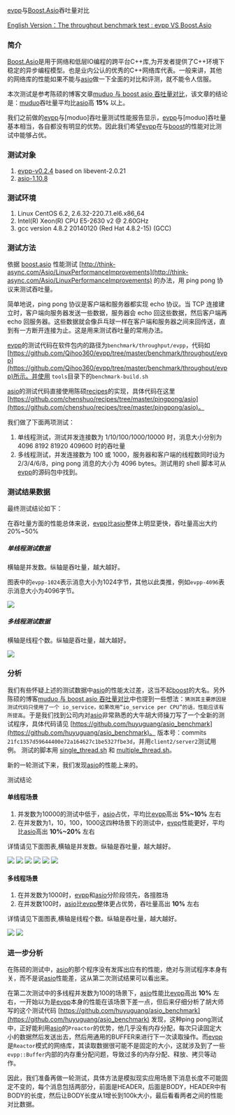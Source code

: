 [evpp]与[Boost.Asio]吞吐量对比

[English Version：The throughput benchmark test : evpp VS Boost.Asio](benchmark_throughput_vs_asio_cn.md)

### 简介

[Boost.Asio]是用于网络和低层IO编程的跨平台C++库,为开发者提供了C++环境下稳定的异步编程模型。也是业内公认的优秀的C++网络库代表。一般来讲，其他的网络库的性能如果不能与[asio]做一下全面的对比和评测，就不能令人信服。

本次测试是参考陈硕的博客文章[muduo 与 boost asio 吞吐量对比](http://blog.csdn.net/Solstice/article/details/5863411)，该文章的结论是：[muduo]吞吐量平均比[asio]高 **15%** 以上。

我们之前做的[evpp]与[moduo]吞吐量测试性能报告显示，[evpp]与[moduo]吞吐量基本相当，各自都没有明显的优势。因此我们希望[evpp]在与[boost]的性能对比测试中能够占优。

### 测试对象

1. [evpp-v0.2.4](https://github.com/Qihoo360/evpp/archive/v0.2.4.zip) based on libevent-2.0.21
2. [asio-1.10.8](https://github.com/chenshuo/muduo/archive/v1.0.9.zip)

### 测试环境

1. Linux CentOS 6.2, 2.6.32-220.7.1.el6.x86_64
2. Intel(R) Xeon(R) CPU E5-2630 v2 @ 2.60GHz
3. gcc version 4.8.2 20140120 (Red Hat 4.8.2-15) (GCC) 


### 测试方法

依据 [boost.asio] 性能测试 [http://think-async.com/Asio/LinuxPerformanceImprovements](http://think-async.com/Asio/LinuxPerformanceImprovements) 的办法，用 ping pong 协议来测试吞吐量。

简单地说，ping pong 协议是客户端和服务器都实现 echo 协议。当 TCP 连接建立时，客户端向服务器发送一些数据，服务器会 echo 回这些数据，然后客户端再 echo 回服务器。这些数据就会像乒乓球一样在客户端和服务器之间来回传送，直到有一方断开连接为止。这是用来测试吞吐量的常用办法。

[evpp]的测试代码在软件包内的路径为`benchmark/throughput/evpp`，代码如[https://github.com/Qihoo360/evpp/tree/master/benchmark/throughput/evpp](https://github.com/Qihoo360/evpp/tree/master/benchmark/throughput/evpp)所示。并使用 `tools`目录下的`benchmark-build.sh`

[asio]的测试代码直接使用陈硕[recipes]的实现，具体代码在这里[https://github.com/chenshuo/recipes/tree/master/pingpong/asio](https://github.com/chenshuo/recipes/tree/master/pingpong/asio)。

我们做了下面两项测试：

1. 单线程测试，测试并发连接数为 1/10/100/1000/10000 时，消息大小分别为 4096 8192 81920 409600 时的吞吐量
2. 多线程测试，并发连接数为 100 或 1000，服务器和客户端的线程数同时设为 2/3/4/6/8，ping pong 消息的大小为 4096 bytes。测试用的 shell 脚本可从[evpp]的源码包中找到。

### 测试结果数据

最终测试结论如下：

在吞吐量方面的性能总体来说，[evpp]比[asio]整体上明显更快，吞吐量高出大约20%~50%

##### 单线程测试数据

横轴是并发数。纵轴是吞吐量，越大越好。

图表中的`evpp-1024`表示消息大小为1024字节，其他以此类推，例如`evpp-4096`表示消息大小为4096字节。

![](https://raw.githubusercontent.com/zieckey/resources/master/evpp/benchmark/throughput/evpp-vs-asio-from-chenshuo-recipes-1thread.png)

##### 多线程测试数据

横轴是线程个数。纵轴是吞吐量，越大越好。

![](https://raw.githubusercontent.com/zieckey/resources/master/evpp/benchmark/throughput/multi-thread-evpp-vs-asio-from-chenshuo-recipes.png)


### 分析

我们有些怀疑上述的测试数据中[asio]的性能太过差，这当不起[boost]的大名。另外陈硕的博客[muduo 与 boost asio 吞吐量对比](http://blog.csdn.net/Solstice/article/details/5863411)中也提到一些想法：`猜测其主要原因是测试代码只使用了一个 io_service，如果改用“io_service per CPU”的话，性能应该有所提高`。于是我们找到公司内对[asio]非常熟悉的大牛胡大师操刀写了一个全新的测试程序，具体代码请见 [https://github.com/huyuguang/asio_benchmark](https://github.com/huyuguang/asio_benchmark)。 版本号：commits `21fc1357d59644400e72a164627c1be5327fbe3d`，并用`client2/server2`测试用例。 测试的脚本用 [single_thread.sh](https://github.com/Qihoo360/evpp/blob/master/benchmark/throughput/asio/single_thread.sh) 和 [multiple_thread.sh](https://github.com/Qihoo360/evpp/blob/master/benchmark/throughput/asio/multiple_thread.sh)。


新的一轮测试下来，我们发现[asio]的性能上来的。

测试结论

#### 单线程场景

1. 并发数为10000的测试中低于，[asio]占优，平均比[evpp]高出 **5%~10%** 左右
2. 在并发数为1，10，100，1000这四种场景下的测试中，[evpp]性能更好，平均比[asio]高出 **10%~20%** 左右

详情请见下面图表,横轴是并发数。纵轴是吞吐量，越大越好。

![](https://raw.githubusercontent.com/zieckey/resources/master/evpp/benchmark/throughput/evpp-vs-asio-1thread-1024.png)
![](https://raw.githubusercontent.com/zieckey/resources/master/evpp/benchmark/throughput/evpp-vs-asio-1thread-2048.png)
![](https://raw.githubusercontent.com/zieckey/resources/master/evpp/benchmark/throughput/evpp-vs-asio-1thread-4096.png)
![](https://raw.githubusercontent.com/zieckey/resources/master/evpp/benchmark/throughput/evpp-vs-asio-1thread-8192.png)
![](https://raw.githubusercontent.com/zieckey/resources/master/evpp/benchmark/throughput/evpp-vs-asio-1thread-16384.png)
![](https://raw.githubusercontent.com/zieckey/resources/master/evpp/benchmark/throughput/evpp-vs-asio-1thread-81920.png)

#### 多线程场景

1. 在并发数为1000时，[evpp]和[asio]分阶段领先，各擅胜场
2. 在并发数100时，[asio]比[evpp]整体更占优势，吞吐量高出 **10%** 左右


详情请见下面图表,横轴是线程个数。纵轴是吞吐量，越大越好。



![](https://raw.githubusercontent.com/zieckey/resources/master/evpp/benchmark/throughput/evpp-vs-asio-multi-thread-100connection-16384.png)
![](https://raw.githubusercontent.com/zieckey/resources/master/evpp/benchmark/throughput/evpp-vs-asio-multi-thread-1000connection-16384.png)

### 进一步分析

在陈硕的测试中，[asio]的那个程序没有发挥出应有的性能，绝对与测试程序本身有关，而不是说[asio]性能差，这从第二次测试结果可以看出来。

在第二次测试中的多线程并发数为100的场景下，[asio]性能比[evpp]高出 **10%** 左右，一开始以为是[evpp]本身的性能在该场景下差一点，但后来仔细分析了胡大师写的这个测试代码 [https://github.com/huyuguang/asio_benchmark](https://github.com/huyuguang/asio_benchmark) 发现，这种ping pong测试中，正好能利用[asio]的`Proactor`的优势，他几乎没有内存分配，每次只读固定大小的数据然后发送出去，然后用通用的BUFFER来进行下一次读取操作。而[evpp]是`Reactor`模式的网络库，其读取数据很可能不是固定的大小，这就涉及到了一些`evpp::Buffer`内部的内存重分配问题，导致过多的内存分配、释放、拷贝等动作。

因此，我们准备再做一轮测试，具体方法是模拟现实应用场景下消息长度不可能固定不变的，每个消息包括两部分，前面是HEADER，后面是BODY，HEADER中有BODY的长度，然后让BODY长度从1增长到100k大小，最后看看两者之间的性能对比数据。


[Boost.Asio]:http://www.boost.org/
[boost.asio]:http://www.boost.org/
[asio]:http://www.boost.org/
[boost]:http://www.boost.org/
[evpp]:https://github.com/Qihoo360/evpp
[muduo]:https://github.com/chenshuo/muduo
[libevent2]:https://github.com/libevent/libevent
[libevent]:https://github.com/libevent/libevent
[Golang]:https://golang.org
[Buffer]:https://github.com/Qihoo360/evpp/blob/master/evpp/buffer.h
[recipes]:https://github.com/chenshuo/recipes